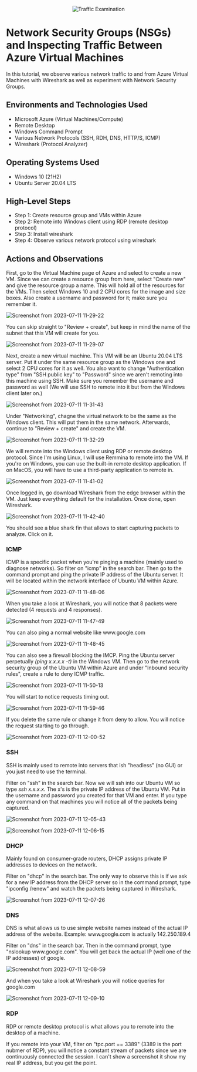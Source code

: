 <p align="center">
<img src="https://i.imgur.com/Ua7udoS.png" alt="Traffic Examination"/>
</p>

<h1>Network Security Groups (NSGs) and Inspecting Traffic Between Azure Virtual Machines</h1>
In this tutorial, we observe various network traffic to and from Azure Virtual Machines with Wireshark as well as experiment with Network Security Groups.<br />

<h2>Environments and Technologies Used</h2>

- Microsoft Azure (Virtual Machines/Compute)
- Remote Desktop
- Windows Command Prompt
- Various Network Protocols (SSH, RDH, DNS, HTTP/S, ICMP)
- Wireshark (Protocol Analyzer)

<h2>Operating Systems Used </h2>

- Windows 10 (21H2)
- Ubuntu Server 20.04 LTS

<h2>High-Level Steps</h2>

- Step 1: Create resource group and VMs within Azure
- Step 2: Remote into Windows client using RDP (remote desktop protocol)
- Step 3: Install wireshark
- Step 4: Observe various network protocol using wireshark

<h2>Actions and Observations</h2>

<p>
First, go to the Virtual Machine page of Azure and select to create a new VM. Since we can create a resource group from here, select "Create new" and give the resource group a name. This will hold all of the resources for the VMs. Then select Windows 10 and 2 CPU cores for the image and size boxes. Also create a username and password for it; make sure you remember it.
</p>

![Screenshot from 2023-07-11 11-29-22](https://github.com/jckaizen/azure-ad-port/assets/57122203/50137e05-eb3b-4210-b4e2-ef4d5ff573bd)


<p>You can skip straight to "Review + create", but keep in mind the name of the subnet that this VM will create for you.</p>

![Screenshot from 2023-07-11 11-29-07](https://github.com/jckaizen/azure-ad-port/assets/57122203/3f7d6f0e-7762-43f8-bbeb-92717df43c38)

<p>Next, create a new virtual machine. This VM will be an Ubuntu 20.04 LTS server. Put it under the same resource group as the Windows one and select 2 CPU cores for it as well. You also want to change "Authentication type" from "SSH public key" to "Password" since we aren't remoting into this machine using SSH. Make sure you remember the username and password as well (We will use SSH to remote into it but from the Windows client later on.)</p>

![Screenshot from 2023-07-11 11-31-43](https://github.com/jckaizen/azure-ad-port/assets/57122203/c0636964-9afb-446f-8d3e-56b3e7479d8a)

<p>Under "Networking", chagne the virtual network to be the same as the Windows client. This will put them in the same network. Afterwards, continue to "Review + create" and create the VM.</p>

![Screenshot from 2023-07-11 11-32-29](https://github.com/jckaizen/azure-ad-port/assets/57122203/9349b5fb-f684-4d7b-8513-7007e6eddb57)

<p>
We will remote into the Windows client using RDP or remote desktop protocol. Since I'm using Linux, I will use Remmina to remote into the VM. If you're on Windows, you can use the built-in remote desktop application. If on MacOS, you will have to use a third-party application to remote in.
</p>

![Screenshot from 2023-07-11 11-41-02](https://github.com/jckaizen/azure-ad-port/assets/57122203/0888cad0-550e-4f5f-950b-ab3ddc63181e)

<p>
Once logged in, go download Wireshark from the edge browser within the VM. Just keep everything default for the installation. Once done, open Wireshark.
</p>

![Screenshot from 2023-07-11 11-42-40](https://github.com/jckaizen/azure-ad-port/assets/57122203/f6ec16c9-365b-4499-8a39-0d1447eac9cb)

<p>You should see a blue shark fin that allows to start capturing packets to analyze. Click on it.</p>

<h3>ICMP</h3>

<p>ICMP is a specific packet when you're pinging a machine (mainly used to diagnose networks). So filter on "icmp" in the search bar. Then go to the command prompt and ping the private IP address of the Ubuntu server. It will be located within the network interface of Ubuntu VM within Azure.</p>

![Screenshot from 2023-07-11 11-48-06](https://github.com/jckaizen/azure-ad-port/assets/57122203/0e7195cc-f700-49d2-bf10-7ec14e46ba57)

<p>When you take a look at Wireshark, you will notice that 8 packets were detected (4 requests and 4 responses).</p>

![Screenshot from 2023-07-11 11-47-49](https://github.com/jckaizen/azure-ad-port/assets/57122203/36429bea-1d03-46c2-bf97-b6cf074a4ff6)

<p>You can also ping a normal website like www.google.com</p>

![Screenshot from 2023-07-11 11-48-45](https://github.com/jckaizen/azure-ad-port/assets/57122203/baee25d8-0487-4a73-a298-d987038bc060)

<p>You can also see a firewall blocking the IMCP. Ping the Ubuntu server perpetually <i>(ping x.x.x.x -t)</i> in the Windows VM. Then go to the network security group of the Ubuntu VM within Azure and under "Inbound security rules", create a rule to deny ICMP traffic.</p>

![Screenshot from 2023-07-11 11-50-13](https://github.com/jckaizen/azure-ad-port/assets/57122203/19d2293e-ffb1-4936-8551-bfe857a3ab13)

<p>You will start to notice requests timing out.</p>

![Screenshot from 2023-07-11 11-59-46](https://github.com/jckaizen/azure-ad-port/assets/57122203/f2324bfe-b5c3-4f0c-9cb3-b46807fbad84)

<p>If you delete the same rule or change it from deny to allow. You will notice the request starting to go through.</p>

![Screenshot from 2023-07-11 12-00-52](https://github.com/jckaizen/azure-ad-port/assets/57122203/df4770bb-836b-41af-8072-17cf89d0d081)

<h3>SSH</h3>

<p>SSH is mainly used to remote into servers that ish "headless" (no GUI) or you just need to use the terminal.</p>

<p>Filter on "ssh" in the search bar. Now we will ssh into our Ubuntu VM so type <i>ssh x.x.x.x</i>. The x's is the private IP address of the Ubuntu VM. Put in the username and password you created for that VM and enter. If you type any command on that machines you will notice all of the packets being captured.</p>

![Screenshot from 2023-07-11 12-05-43](https://github.com/jckaizen/azure-ad-port/assets/57122203/0e976f2a-ca09-4924-bf56-af954f639816)

![Screenshot from 2023-07-11 12-06-15](https://github.com/jckaizen/azure-ad-port/assets/57122203/1e9aa387-b378-4cf5-9e6a-ae815554516d)

<h3>DHCP</h3>

<p>Mainly found on consumer-grade routers, DHCP assigns private IP addresses to devices on the network.</p>

<p>Filter on "dhcp" in the search bar. The only way to observe this is if we ask for a new IP address from the DHCP server so in the command prompt, type "ipconfig /renew" and watch the packets being captured in Wireshark.</p>

![Screenshot from 2023-07-11 12-07-26](https://github.com/jckaizen/azure-ad-port/assets/57122203/73cb6809-bc90-464d-ad4e-1bf5447a4744)

<h3>DNS</h3>

<p>DNS is what allows us to use simple website names instead of the actual IP address of the website. Example: www.google.com is actually 142.250.189.4</p>

<p>Filter on "dns" in the search bar. Then in the command prompt, type "nslookup www.google.com". You will get back the actual IP (well one of the IP addresses) of google.</p>

![Screenshot from 2023-07-11 12-08-59](https://github.com/jckaizen/azure-ad-port/assets/57122203/a6aa8d78-13af-43c5-845e-b30b6c9b2d2c)

<p>And when you take a look at Wireshark you will notice queries for google.com</p>

![Screenshot from 2023-07-11 12-09-10](https://github.com/jckaizen/azure-ad-port/assets/57122203/815b6628-842d-4ede-af7a-cff048284029)

<h3>RDP</h3>

<p>RDP or remote desktop protocol is what allows you to remote into the desktop of a machine.</p>

<p>If you remote into your VM, filter on "tpc.port == 3389" (3389 is the port nubmer of RDP), you will notice a constant stream of packets since we are continuously connected the session. I can't show a screenshot it show my real IP address, but you get the point.</p>
